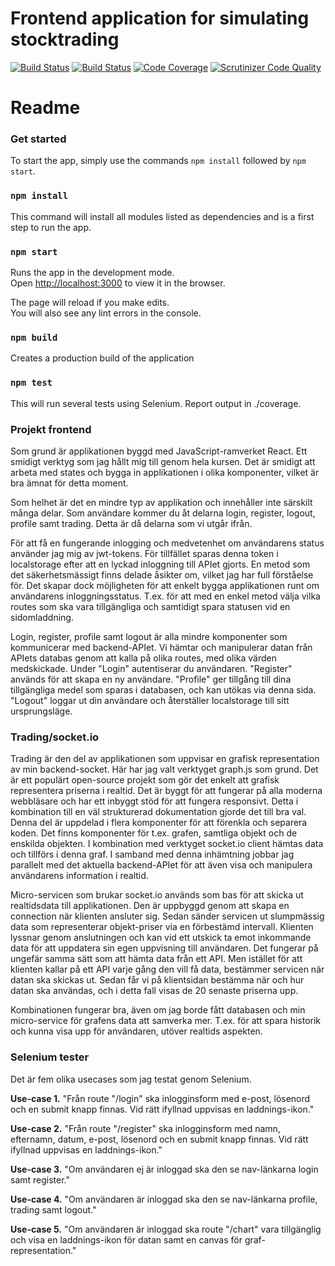 # Frontend application for simulating stocktrading

[![Build Status](https://travis-ci.org/jespernyhlen/project-frontend.svg?branch=master)](https://travis-ci.org/jespernyhlen/project-frontend) [![Build Status](https://scrutinizer-ci.com/g/jespernyhlen/project-frontend/badges/build.png?b=master)](https://scrutinizer-ci.com/g/jespernyhlen/project-frontend/build-status/master) [![Code Coverage](https://scrutinizer-ci.com/g/jespernyhlen/project-frontend/badges/coverage.png?b=master)](https://scrutinizer-ci.com/g/jespernyhlen/project-frontend/?branch=master) [![Scrutinizer Code Quality](https://scrutinizer-ci.com/g/jespernyhlen/project-frontend/badges/quality-score.png?b=master)](https://scrutinizer-ci.com/g/jespernyhlen/project-frontend/?branch=master)

# Readme

### Get started

To start the app, simply use the commands `npm install` followed by `npm start`.

### `npm install`

This command will install all modules listed as dependencies and is a first step to run the app.

### `npm start`

Runs the app in the development mode.  
Open [http://localhost:3000](http://localhost:3000) to view it in the browser.

The page will reload if you make edits.  
You will also see any lint errors in the console.

### `npm build`

Creates a production build of the application

### `npm test`

This will run several tests using Selenium. Report output in ./coverage.

### Projekt frontend

Som grund är applikationen byggd med JavaScript-ramverket React. Ett smidigt verktyg som jag hållt mig till genom hela kursen. Det är smidigt att arbeta med states och bygga in applikationen i olika komponenter, vilket är bra ämnat för detta moment.

Som helhet är det en mindre typ av applikation och innehåller inte särskilt många delar. Som användare kommer du åt delarna login, register, logout, profile samt trading. Detta är då delarna som vi utgår ifrån.

För att få en fungerande inlogging och medvetenhet om användarens status använder jag mig av jwt-tokens. För tillfället sparas denna token i localstorage efter att en lyckad inloggning till APIet gjorts. En metod som det säkerhetsmässigt finns delade åsikter om, vilket jag har full förståelse för. Det skapar dock möjligheten för att enkelt bygga applikationen runt om användarens inloggningsstatus. T.ex. för att med en enkel metod välja vilka routes som ska vara tillgängliga och samtidigt spara statusen vid en sidomladdning.

Login, register, profile samt logout är alla mindre komponenter som kommunicerar med backend-APIet. Vi hämtar och manipulerar datan från APIets databas genom att kalla på olika routes, med olika värden medskickade. Under "Login" autentiserar du användaren. "Register" används för att skapa en ny användare. "Profile" ger tillgång till dina tillgängliga medel som sparas i databasen, och kan utökas via denna sida. "Logout" loggar ut din användare och återställer localstorage till sitt ursprungsläge.

### Trading/socket.io

Trading är den del av applikationen som uppvisar en grafisk representation av min backend-socket. Här har jag valt verktyget graph.js som grund. Det är ett populärt open-source projekt som gör det enkelt att grafisk representera priserna i realtid. Det är byggt för att fungerar på alla moderna webbläsare och har ett inbyggt stöd för att fungera responsivt. Detta i kombination till en väl strukturerad dokumentation gjorde det till bra val. Denna del är uppdelad i flera komponenter för att förenkla och separera koden. Det finns komponenter för t.ex. grafen, samtliga objekt och de enskilda objekten.
I kombination med verktyget socket.io client hämtas data och tillförs i denna graf. I samband med denna inhämtning jobbar jag parallelt med det aktuella backend-APIet för att även visa och manipulera användarens information i realtid.

Micro-servicen som brukar socket.io används som bas för att skicka ut realtidsdata till applikationen. Den är uppbyggd genom att skapa en connection när klienten ansluter sig. Sedan sänder servicen ut slumpmässig data som representerar objekt-priser via en förbestämd intervall. Klienten lyssnar genom anslutningen och kan vid ett utskick ta emot inkommande data för att uppdatera sin egen uppvisning till användaren. Det fungerar på ungefär samma sätt som att hämta data från ett API. Men istället för att klienten kallar på ett API varje gång den vill få data, bestämmer servicen när datan ska skickas ut. Sedan får vi på klientsidan bestämma när och hur datan ska användas, och i detta fall visas de 20 senaste priserna upp.

Kombinationen fungerar bra, även om jag borde fått databasen och min micro-service för grafens data att samverka mer. T.ex. för att spara historik och kunna visa upp för användaren, utöver realtids aspekten.

### Selenium tester

Det är fem olika usecases som jag testat genom Selenium.

**Use-case 1.** "Från route "/login" ska inlogginsform med e-post, lösenord och en submit knapp finnas. Vid rätt ifyllnad uppvisas en laddnings-ikon."

**Use-case 2.** "Från route "/register" ska inlogginsform med namn, efternamn, datum, e-post, lösenord och en submit knapp finnas. Vid rätt ifyllnad uppvisas en laddnings-ikon."

**Use-case 3.** "Om användaren ej är inloggad ska den se nav-länkarna login samt register."

**Use-case 4.** "Om användaren är inloggad ska den se nav-länkarna profile, trading samt logout."

**Use-case 5.** "Om användaren är inloggad ska route "/chart" vara tillgänglig och visa en laddnings-ikon för datan samt en canvas för graf-representation."
